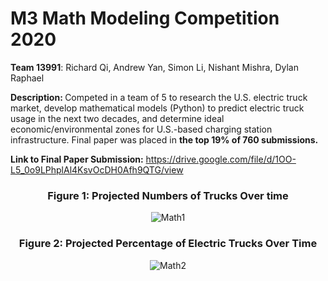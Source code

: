 # M3 Math Modeling Competition 2020
<b>Team 13991</b>: Richard Qi, Andrew Yan, Simon Li, Nishant Mishra, Dylan Raphael

<b>Description: </b>Competed in a team of 5 to research the U.S. electric truck market, develop mathematical models (Python) to predict electric truck usage in the next two decades, and determine ideal economic/environmental zones for U.S.-based charging station infrastructure. Final paper was placed in **the top 19% of 760 submissions.**


**Link to Final Paper Submission:** https://drive.google.com/file/d/1OO-L5_0o9LPhplAl4KsvOcDH0Afh9QTG/view
<div align = "center">
  
  ### Figure 1: Projected Numbers of Trucks Over time
  ![Math1](https://user-images.githubusercontent.com/54038104/102020098-08867780-3d45-11eb-861a-9dcfe18cd535.PNG)
  ### Figure 2: Projected Percentage of Electric Trucks Over Time
  ![Math2](https://user-images.githubusercontent.com/54038104/102020099-08867780-3d45-11eb-8fb5-d1a3921f5628.PNG)
  
</div>
